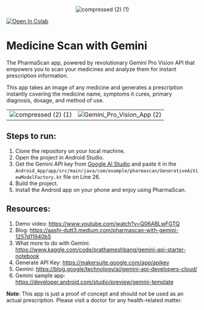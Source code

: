 <p align="center">
  <img src="https://github.com/NSTiwari/Medicine-Scan-with-Gemini/assets/25379502/c32cf999-28cc-4d49-91fa-7c9496a450a4" alt="compressed (2) (1)"/>
</p>

[![Open In Colab](https://colab.research.google.com/assets/colab-badge.svg)](https://colab.research.google.com/drive/1Vpg-3e7smzjkEo0I84zST_0cgoqpIJuT?usp=sharing)


# Medicine Scan with Gemini

The PharmaScan app, powered by revolutionary Gemini Pro Vision API that empowers you to scan your medicines and analyze them for instant prescription information.

This app takes an image of any medicine and generates a prescription instantly covering the medicine name, symptoms it cures, primary diagnosis, dosage, and method of use.

<p align="right">
  <table>
    <tr>
      <td><img src="https://github.com/NSTiwari/Medicine-Scan-with-Gemini/assets/25379502/a71f1e6d-0828-4b14-b3f2-545bf94cb4a8" alt="compressed (2) (1)"/></td>
      <td><img src="https://github.com/NSTiwari/Medicine-Scan-with-Gemini/assets/25379502/8a9686db-3c16-4850-aede-1d3c1822d509" alt="Gemini_Pro_Vision_App (2)"/></td>
    </tr>
  </table>
</p>

## Steps to run:

1. Clone the repository on your local machine.
2. Open the project in Android Studio.
3. Get the Gemini API key from [Google AI Studio](https://makersuite.google.com/app/apikey) and paste it in the ```Android_App/app/src/main/java/com/example/pharmascan/GenerativeAiViewModelFactory.kt``` file on Line 26.
4. Build the project.
5. Install the Android app on your phone and enjoy using PharmaScan. 

## Resources:

1. Demo video: https://www.youtube.com/watch?v=Q06ABLwFGTQ
2. Blog: https://aashi-dutt3.medium.com/pharmascan-with-gemini-1257d11940b5
3. What more to do with Gemini: https://www.kaggle.com/code/prathameshbang/gemini-api-starter-notebook
1. Generate API Key: https://makersuite.google.com/app/apikey
2. Gemini: https://blog.google/technology/ai/gemini-api-developers-cloud/
3. Gemini sample app: https://developer.android.com/studio/preview/gemini-template


**Note**: This app is just a proof of concept and should not be used as an actual prescription. Please visit a doctor for any health-related matter.


